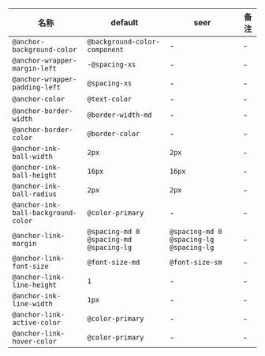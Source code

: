 | 名称 | default | seer | 备注 |
| --- | --- | --- | --- |
| `@anchor-background-color` | `@background-color-component` | - | - |
| `@anchor-wrapper-margin-left` | `-@spacing-xs` | - | - |
| `@anchor-wrapper-padding-left` | `@spacing-xs` | - | - |
| `@anchor-color` | `@text-color` | - | - |
| `@anchor-border-width` | `@border-width-md` | - | - |
| `@anchor-border-color` | `@border-color` | - | - |
| `@anchor-ink-ball-width` | `2px` | `2px` | - |
| `@anchor-ink-ball-height` | `16px` | `16px` | - |
| `@anchor-ink-ball-radius` | `2px` | `2px` | - |
| `@anchor-ink-ball-background-color` | `@color-primary` | - | - |
| `@anchor-link-margin` | `@spacing-md 0 @spacing-md @spacing-lg` | `@spacing-md 0 @spacing-lg @spacing-lg` | - |
| `@anchor-link-font-size` | `@font-size-md` | `@font-size-sm` | - |
| `@anchor-link-line-height` | `1` | - | - |
| `@anchor-ink-line-width` | `1px` | - | - |
| `@anchor-link-active-color` | `@color-primary` | - | - |
| `@anchor-link-hover-color` | `@color-primary` | - | - |
